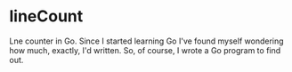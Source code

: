 lineCount
=========

Lne counter in Go. Since I started learning Go I've found myself wondering how much, exactly, I'd written. So, of course, I wrote a Go program to find out.
